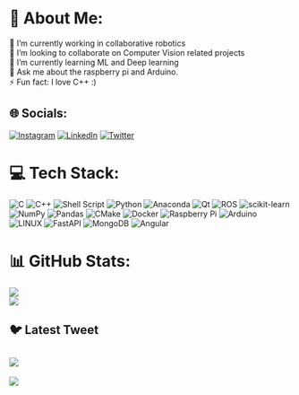 # 💫 About Me:
🔭 I’m currently working in collaborative robotics<br>
👯 I’m looking to collaborate on Computer Vision related projects<br>
🌱 I’m currently learning ML and Deep learning<br>
💬 Ask me about the raspberry pi and Arduino.<br>
⚡ Fun fact: I love C++ :)


## 🌐 Socials:
[![Instagram](https://img.shields.io/badge/Instagram-%23E4405F.svg?logo=Instagram&logoColor=white)](https://instagram.com/bhatbalachandra_) [![LinkedIn](https://img.shields.io/badge/LinkedIn-%230077B5.svg?logo=linkedin&logoColor=white)](https://linkedin.com/in/balachandrabhat) [![Twitter](https://img.shields.io/badge/Twitter-%231DA1F2.svg?logo=Twitter&logoColor=white)](https://twitter.com/balachandra311) 

# 💻 Tech Stack:
![C](https://img.shields.io/badge/c-%2300599C.svg?style=for-the-badge&logo=c&logoColor=white) ![C++](https://img.shields.io/badge/c++-%2300599C.svg?style=for-the-badge&logo=c%2B%2B&logoColor=white)  ![Shell Script](https://img.shields.io/badge/shell_script-%23121011.svg?style=for-the-badge&logo=gnu-bash&logoColor=white) ![Python](https://img.shields.io/badge/python-3670A0?style=for-the-badge&logo=python&logoColor=ffdd54) ![Anaconda](https://img.shields.io/badge/Anaconda-%2344A833.svg?style=for-the-badge&logo=anaconda&logoColor=white) ![Qt](https://img.shields.io/badge/Qt-%23217346.svg?style=for-the-badge&logo=Qt&logoColor=white) ![ROS](https://img.shields.io/badge/ros-%230A0FF9.svg?style=for-the-badge&logo=ros&logoColor=white)  ![scikit-learn](https://img.shields.io/badge/scikit--learn-%23F7931E.svg?style=for-the-badge&logo=scikit-learn&logoColor=white)  ![NumPy](https://img.shields.io/badge/numpy-%23013243.svg?style=for-the-badge&logo=numpy&logoColor=white) ![Pandas](https://img.shields.io/badge/pandas-%23150458.svg?style=for-the-badge&logo=pandas&logoColor=white) ![CMake](https://img.shields.io/badge/CMake-%23008FBA.svg?style=for-the-badge&logo=cmake&logoColor=white) ![Docker](https://img.shields.io/badge/docker-%230db7ed.svg?style=for-the-badge&logo=docker&logoColor=white) ![Raspberry Pi](https://img.shields.io/badge/-RaspberryPi-C51A4A?style=for-the-badge&logo=Raspberry-Pi) ![Arduino](https://img.shields.io/badge/-Arduino-00979D?style=for-the-badge&logo=Arduino&logoColor=white) ![LINUX](https://img.shields.io/badge/Linux-FCC624?style=for-the-badge&logo=linux&logoColor=black) ![FastAPI](https://img.shields.io/badge/FastAPI-005571?style=for-the-badge&logo=fastapi)  ![MongoDB](https://img.shields.io/badge/MongoDB-%234ea94b.svg?style=for-the-badge&logo=mongodb&logoColor=white) ![Angular](https://img.shields.io/badge/angular-%23DD0031.svg?style=for-the-badge&logo=angular&logoColor=white)
# 📊 GitHub Stats:
<!--![](https://github-readme-stats-bnbhat.vercel.app/api?username=bnbhat&theme=dark&hide_border=false&include_all_commits=true&count_private=true)<br/>-->
![](https://github-readme-streak-stats-seven-rho.vercel.app?user=bnbhat&theme=dark&hide_border=false)<br/>
![](https://github-readme-stats-bnbhat.vercel.app/api/top-langs/?username=bnbhat&theme=dark&hide_border=false&include_all_commits=true&count_private=true&layout=compact)

## 🐦 Latest Tweet
[![](https://gtce.itsvg.in/api?username=balachandra311)](https://github.com/VishwaGauravIn/github-twitter-card-embed)
---
[![](https://visitcount.itsvg.in/api?id=bnbhat&icon=0&color=0)](https://visitcount.itsvg.in)

<!-- Proudly created with GPRM ( https://gprm.itsvg.in ) -->

